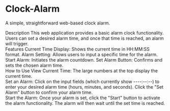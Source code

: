 ﻿# Clock-Alarm

A simple, straightforward web-based clock alarm.

Description
This web application provides a basic alarm clock functionality. Users can set a desired alarm time, and once that time is reached, an alarm will trigger.
<br/>
Features
  Current Time Display: Shows the current time in HH:MM:SS format.
 Alarm Setting: Allows users to input a specific time for the alarm.
  Start Alarm: Initiates the alarm countdown.
  Set Alarm Button: Confirms and sets the chosen alarm time.
  <br/>
How to Use
   View Current Time: The large numbers at the top display the current time.
   <br/>
   Set an Alarm:
   Click on the input fields (which currently show ----:--:--) to enter your desired alarm time (hours, minutes, and seconds).
     Click the "Set Alarm" button to confirm your alarm time.
     <br/>
   Start the Alarm:
    Once your alarm is set, click the "Start" button to activate the alarm functionality.
     The alarm will then wait until the set time is reached.
